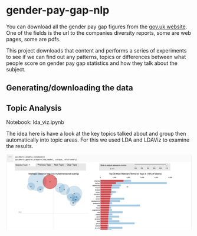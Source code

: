 # gender-pay-gap-nlp

You can download all the gender pay gap figures from the [gov.uk website](https://gender-pay-gap.service.gov.uk/viewing/download). One of the fields is the url to the companies diversity reports, some are web pages, some are pdfs.

This project downloads that content and performs a series of experiments to see if we can find out any patterns, topics or differences between what people score on gender pay gap statistics and how they talk about the subject.

## Generating/downloading the data

## Topic Analysis

Notebook: lda_viz.ipynb

The idea here is have a look at the key topics talked about and group then automatically into topic areas. For this we used LDA and LDAViz to examine the results.

![LDA Viz](images/ldaviz1.png)
